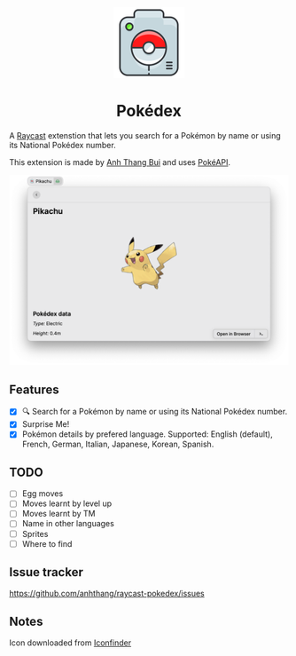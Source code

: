 <p align="center">
  <img src="assets/icon.png" height="128">
  <h1 align="center">Pokédex</h1>
</p>

A [Raycast](https://raycast.com/) extenstion that lets you search for a Pokémon by name or using its National Pokédex number.

This extension is made by [Anh Thang Bui](https://github.com/anhthang) and uses [PokéAPI](https://pokeapi.co/).

![Example](./media/example.png)

## Features

- [x] 🔍 Search for a Pokémon by name or using its National Pokédex number.
- [x] Surprise Me!
- [x] Pokémon details by prefered language. Supported: English (default), French, German, Italian, Japanese, Korean, Spanish.

## TODO

- [ ] Egg moves
- [ ] Moves learnt by level up
- [ ] Moves learnt by TM
- [ ] Name in other languages
- [ ] Sprites
- [ ] Where to find

## Issue tracker

https://github.com/anhthang/raycast-pokedex/issues

## Notes

Icon downloaded from [Iconfinder](https://www.iconfinder.com/icons/1337536/game_go_play_pokedex_pokemon_tool_icon)
